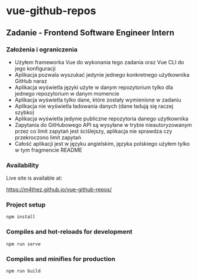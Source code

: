 # vue-github-repos

## Zadanie - Frontend Software Engineer Intern

### Założenia i ograniczenia

- Użyłem frameworka Vue do wykonania tego zadania oraz Vue CLI do jego konfiguracji 
- Aplikacja pozwala wyszukać jedynie jednego konkretnego użytkownika GitHub naraz
- Aplikacja wyświetla języki użyte w danym repozytorium tylko dla jednego repozytorium w danym momencie
- Aplikacja wyświetla tylko dane, które zostały wymienione w zadaniu
- Aplikacja nie wyświetla ładowania danych (dane ładują się raczej szybko)
- Aplikacja wyświetla jedynie publiczne repozytoria danego użytkownika
- Zapytania do GitHubowego API są wysyłane w trybie nieautoryzowanym przez co limit zapytań jest ściślejszy, aplikacja nie sprawdza czy przekroczono limit zapytań
- Całość aplikacji jest w języku angielskim, języka polskiego użyłem tylko w tym fragmencie README

### Availability

Live site is available at: 

https://m4thez.github.io/vue-github-repos/

### Project setup

```
npm install
```

### Compiles and hot-reloads for development

```
npm run serve
```

### Compiles and minifies for production

```
npm run build
```

